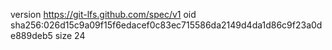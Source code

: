version https://git-lfs.github.com/spec/v1
oid sha256:026d15c9a09f15f6edacef0c83ec715586da2149d4da1d86c9f23a0de889deb5
size 24
